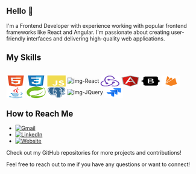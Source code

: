 ## Hello 👋

I'm a Frontend Developer with experience working with popular frontend frameworks like React and Angular. I'm passionate about creating user-friendly interfaces and delivering high-quality web applications.

## My Skills

  <div style="display: inline_block"><br>
    <img align="center" alt="img-HTML" height="30" width="50" src="https://raw.githubusercontent.com/devicons/devicon/master/icons/html5/html5-original.svg">
    <img align="center" alt="img-CSS" height="30" width="50" src="https://raw.githubusercontent.com/devicons/devicon/master/icons/css3/css3-original.svg">
    <img align="center" alt="img-Js" height="30" width="50" src="https://raw.githubusercontent.com/devicons/devicon/master/icons/javascript/javascript-plain.svg">
    <img align="center" alt="img-React" height="30" width="50" src="https://cdn.jsdelivr.net/gh/devicons/devicon/icons/react/react-original.svg">
    <img align="center" alt="Redux" height="30" width="50" src="https://raw.githubusercontent.com/devicons/devicon/master/icons/redux/redux-original.svg">
    <img align="center" alt="Angular" height="30" width="50" src="https://raw.githubusercontent.com/devicons/devicon/master/icons/angularjs/angularjs-original.svg">
    <img align="center" alt="Bootstrap" height="30" width="50" src="https://raw.githubusercontent.com/devicons/devicon/master/icons/bootstrap/bootstrap-plain.svg"> 
    <img align="center" alt="Firebase" height="30" width="50" src="https://raw.githubusercontent.com/devicons/devicon/master/icons/firebase/firebase-plain.svg">
    <img align="center" alt="img-Js" height="30" width="50" src="https://raw.githubusercontent.com/devicons/devicon/master/icons/java/java-original.svg">
    <img align="center" alt="Spring Boot" height="30" width="50" src="https://raw.githubusercontent.com/devicons/devicon/master/icons/spring/spring-original.svg">
    <img align="center" alt="PostgreSQL" height="30" width="50" src="https://raw.githubusercontent.com/devicons/devicon/master/icons/postgresql/postgresql-plain.svg">
    <img align="center" alt="img-JQuery" height="30" width="50" src="https://cdn.jsdelivr.net/gh/devicons/devicon/icons/git/git-original.svg">
    <img align="center" alt="Jira" height="30" width="50" src="https://raw.githubusercontent.com/devicons/devicon/master/icons/jira/jira-original.svg">
  </div>

## How to Reach Me

- [![Gmail](https://img.shields.io/badge/Gmail-Email-red)](michelpomerantzeff@gmail.com)
- [![LinkedIn](https://img.shields.io/badge/LinkedIn-Profile-blue)](https://www.linkedin.com/in/michelpomerantzeff/)
- [![Website](https://img.shields.io/badge/Personal-Website-brightgreen)](https://michelpomerantzeff.netlify.app/)

Check out my GitHub repositories for more projects and contributions!

Feel free to reach out to me if you have any questions or want to connect!
